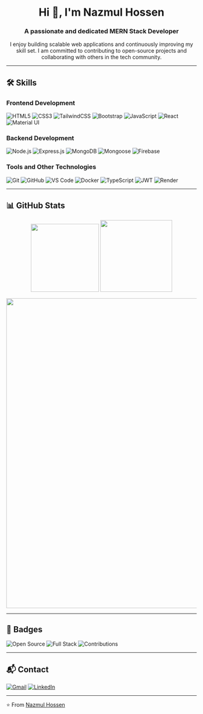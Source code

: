 <!-- Header -->
<h1 align="center">Hi 👋, I'm Nazmul Hossen</h1>
<h3 align="center">A passionate and dedicated MERN Stack Developer</h3>

<!-- About Me -->
<p align="center">
  I enjoy building scalable web applications and continuously improving my skill set. I am committed to contributing to open-source projects and collaborating with others in the tech community.
</p>

---

## 🛠️ Skills

### Frontend Development
![HTML5](https://img.shields.io/badge/-HTML5-E34F26?style=flat-square&logo=html5&logoColor=white)
![CSS3](https://img.shields.io/badge/-CSS3-1572B6?style=flat-square&logo=css3)
![TailwindCSS](https://img.shields.io/badge/-Tailwind_CSS-38B2AC?style=flat-square&logo=tailwind-css)
![Bootstrap](https://img.shields.io/badge/-Bootstrap-563D7C?style=flat-square&logo=bootstrap)
![JavaScript](https://img.shields.io/badge/-JavaScript-F7DF1E?style=flat-square&logo=javascript&logoColor=black)
![React](https://img.shields.io/badge/-React-20232A?style=flat-square&logo=react)
![Material UI](https://img.shields.io/badge/-MUI-0081CB?style=flat-square&logo=mui)

### Backend Development
![Node.js](https://img.shields.io/badge/-Node.js-339933?style=flat-square&logo=node.js)
![Express.js](https://img.shields.io/badge/-Express.js-000000?style=flat-square&logo=express)
![MongoDB](https://img.shields.io/badge/-MongoDB-47A248?style=flat-square&logo=mongodb)
![Mongoose](https://img.shields.io/badge/-Mongoose-880000?style=flat-square&logo=mongoose)
![Firebase](https://img.shields.io/badge/-Firebase-FFCA28?style=flat-square&logo=firebase)

### Tools and Other Technologies
![Git](https://img.shields.io/badge/-Git-F05032?style=flat-square&logo=git)
![GitHub](https://img.shields.io/badge/-GitHub-181717?style=flat-square&logo=github)
![VS Code](https://img.shields.io/badge/-VS_Code-007ACC?style=flat-square&logo=visual-studio-code)
![Docker](https://img.shields.io/badge/-Docker-2496ED?style=flat-square&logo=docker)
![TypeScript](https://img.shields.io/badge/-TypeScript-3178C6?style=flat-square&logo=typescript)
![JWT](https://img.shields.io/badge/-JWT-000000?style=flat-square&logo=jsonwebtokens)
![Render](https://img.shields.io/badge/-Render-8940fa?style=flat-square&logo=render)

---
## 📊 GitHub Stats

<p align="center">
  <img height="180em" src="https://github-readme-stats.vercel.app/api?username=Nazmul580&show_icons=true&theme=radical&count_private=true&include_all_commits=true" />
  <img height="190em" src="https://github-readme-stats.vercel.app/api/top-langs/?username=Nazmul580&layout=compact&theme=radical&langs_count=6" />
</p>

<p align="center">
  <img width="820em" src="https://github-profile-summary-cards.vercel.app/api/cards/profile-details?username=Nazmul580&theme=tokyonight" />
</p>





---

## 🏅 Badges

![Open Source](https://img.shields.io/badge/-Open%20Source-3DA639?style=flat-square)
![Full Stack](https://img.shields.io/badge/-Full%20Stack-blueviolet?style=flat-square)
![Contributions](https://img.shields.io/badge/-Contributions-orange?style=flat-square)

---

## 📬 Contact

[![Gmail](https://img.shields.io/badge/-nazmul007az@gmail.com-D14836?style=flat-square&logo=Gmail&logoColor=white)](mailto:nazmul007az@gmail.com)
[![LinkedIn](https://img.shields.io/badge/-LinkedIn-0077B5?style=flat-square&logo=linkedin)](https://www.linkedin.com/in/nazmul-hossen007)

---

⭐️ From [Nazmul Hossen](https://github.com/Nazmul580)
